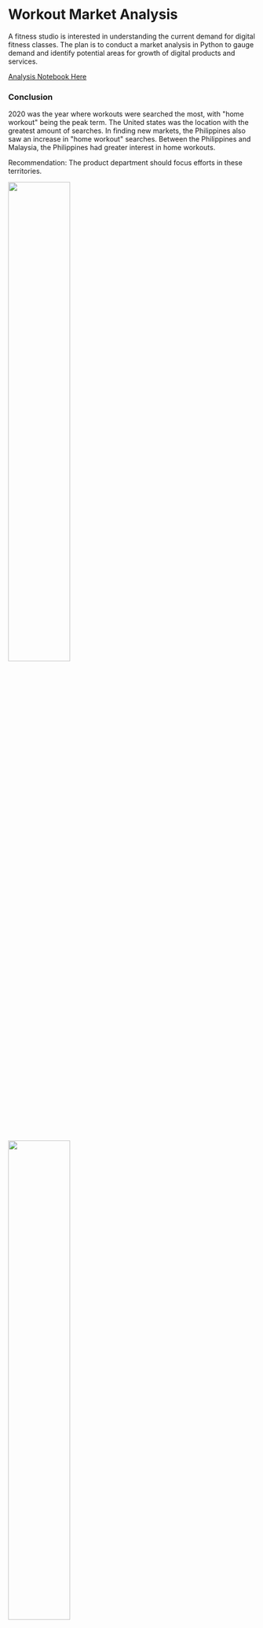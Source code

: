 # Workout Market Analysis

A fitness studio is interested in understanding the current demand for digital fitness classes. The plan is to conduct a market analysis in Python to gauge demand and identify potential areas for growth of digital products and services.

[Analysis Notebook Here](notebook.ipynb)

### Conclusion
2020 was the year where workouts were searched the most, with "home workout" being the peak term. The United states was the location with the greatest amount of searches. In finding new markets, the Philippines also saw an increase in "home workout" searches. Between the Philippines and Malaysia, the Philippines had greater interest in home workouts. 

Recommendation: The product department should focus efforts in these territories. 

<img src="https://github.com/user-attachments/assets/969923f9-b4e4-493c-add9-66ecd20695d4" width=50% height=50%>
<img src="https://github.com/user-attachments/assets/7b2b5078-d039-47ae-897b-e717235ad7ce" width=50% height=50%>

### The Data

### workout

| Column     | Description              |
|------------|--------------------------|
| `'month'` | Month when the data was measured. |
| `'workout_worldwide'` | Index representing the popularity of the keyword 'workout', on a scale of 0 to 100. |

### three_keywords

| Column     | Description              |
|------------|--------------------------|
| `'month'` | Month when the data was measured. |
| `'home_workout_worldwide'` | Index representing the popularity of the keyword 'home workout', on a scale of 0 to 100. |
| `'gym_workout_worldwide'` | Index representing the popularity of the keyword 'gym workout', on a scale of 0 to 100. |
| `'home_gym_worldwide'` | Index representing the popularity of the keyword 'home gym', on a scale of 0 to 100. |

### workout_geo

| Column     | Description              |
|------------|--------------------------|
| `'country'` | Country where the data was measured. |
| `'workout_2018_2023'` | Index representing the popularity of the keyword 'workout' during the 5 year period. |

### three_keywords_geo

| Column     | Description              |
|------------|--------------------------|
| `'country'` | Country where the data was measured. |
| `'home_workout_2018_2023'` | Index representing the popularity of the keyword 'home workout' during the 5 year period. |
| `'gym_workout_2018_2023'` | Index representing the popularity of the keyword 'gym workout' during the 5 year period.  |
| `'home_gym_2018_2023'` | Index representing the popularity of the keyword 'home gym' during the 5 year period. |
